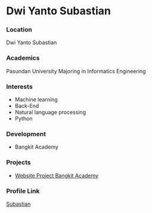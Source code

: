 # Dwi Yanto Subastian

### Location

Dwi Yanto Subastian

### Academics

Pasundan University Majoring in Informatics Engineering

### Interests

- Machine learning
- Back-End
- Natural language processing
- Python

### Development

- Bangkit Academy

### Projects

- [Website Project Bangkit Academy](https://goloak-team-c22.web.app/) 

### Profile Link

[Subastian](https://github.com/subastianSk)
